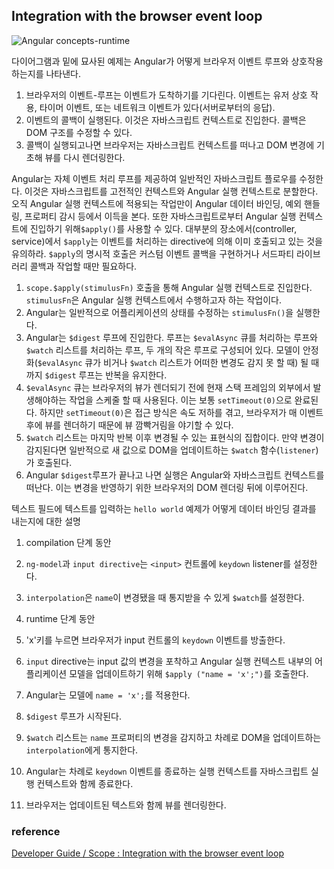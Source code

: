 ## Integration with the browser event loop

![Angular concepts-runtime](/integration_with_the_browser_event_loop__concepts-runtime.png)

다이어그램과 밑에 묘사된 예제는 Angular가 어떻게 브라우저 이벤트 루프와 상호작용하는지를 나타낸다.

1. 브라우저의 이벤트-루프는 이벤트가 도착하기를 기다린다. 이벤트는 유저 상호 작용, 타이머 이벤트, 또는 네트워크 이벤트가 있다(서버로부터의 응답).
2. 이벤트의 콜백이 실행된다. 이것은 자바스크립트 컨텍스트로 진입한다. 콜백은 DOM 구조를 수정할 수 있다.
3. 콜백이 실행되고나면 브라우저는 자바스크립트 컨텍스트를 떠나고 DOM 변경에 기초해 뷰를 다시 렌더링한다.

Angular는 자체 이벤트 처리 루프를 제공하여 일반적인 자바스크립트 플로우를 수정한다. 이것은 자바스크립트를 고전적인 컨텍스트와 Angular 실행 컨텍스트로 분할한다. 오직 Angular 실행 컨텍스트에 적용되는 작업만이 Angular 데이터 바인딩, 예외 핸들링, 프로퍼티 감시 등에서 이득을 본다. 또한 자바스크립트로부터 Angular 실행 컨텍스트에 진입하기 위해`$apply()`를 사용할 수 있다. 대부분의 장소에서(controller, service)에서 `$apply`는 이벤트를 처리하는 directive에 의해 이미 호출되고 있는 것을 유의하라. `$apply`의 명시적 호출은 커스텀 이벤트 콜백을 구현하거나 서드파티 라이브러리 콜백과 작업할 때만 필요하다.

1. `scope.$apply(stimulusFn)` 호출을 통해 Angular 실행 컨텍스트로 진입한다. `stimulusFn`은 Angular 실행 컨텍스트에서 수행하고자 하는 작업이다.
2. Angular는 일반적으로 어플리케이션의 상태를 수정하는 `stimulusFn()`을 실행한다.
3. Angular는 `$digest` 루프에 진입한다. 루프는 `$evalAsync` 큐를 처리하는 루프와 `$watch` 리스트를 처리하는 루프, 두 개의 작은 루프로 구성되어 있다. 모델이 안정화(`$evalAsync` 큐가 비거나 `$watch` 리스트가 어떠한 변경도 감지 못 할 때) 될 때까지 `$digest` 루프는 반복을 유지한다.
4. `$evalAsync` 큐는 브라우저의 뷰가 렌더되기 전에 현재 스택 프레임의 외부에서 발생해야하는 작업을 스케줄 할 때 사용된다. 이는 보통 `setTimeout(0)`으로 완료된다. 하지만 `setTimeout(0)`은 접근 방식은 속도 저하를 겪고, 브라우저가 매 이벤트 후에 뷰를 렌더하기 때문에 뷰 깜빡거림을 야기할 수 있다.
5. `$watch` 리스트는 마지막 반복 이후 변경될 수 있는 표현식의 집합이다. 만약 변경이 감지된다면 일반적으로 새 값으로 DOM을 업데이트하는 `$watch` 함수(`listener`)가 호출된다.
6. Angular `$digest`루프가 끝나고 나면 실행은 Angular와 자바스크립트 컨텍스트를 떠난다. 이는 변경을 반영하기 위한 브라우저의 DOM 렌더링 뒤에 이루어진다.

텍스트 필드에 텍스트를 입력하는 `hello world` 예제가 어떻게 데이터 바인딩 결과를 내는지에 대한 설명

1. compilation 단계 동안
  1. `ng-model`과 `input directive`는 `<input>` 컨트롤에 `keydown` listener를 설정한다.
  2. `interpolation`은 `name`이 변경됐을 때 통지받을 수 있게 `$watch`를 설정한다.

2. runtime 단계 동안
  1. 'x'키를 누르면 브라우저가 input 컨트롤의 `keydown` 이벤트를 방출한다.
  2. `input` directive는 input 값의 변경을 포착하고 Angular 실행 컨텍스트 내부의 어플리케이션 모델을 업데이트하기 위해 `$apply ("name = 'x';")`를 호출한다.
  3. Angular는 모델에 `name = 'x';`를 적용한다.
  4. `$digest` 루프가 시작된다.
  5. `$watch` 리스트는 `name` 프로퍼티의 변경을 감지하고 차례로 DOM을 업데이트하는 `interpolation`에게 통지한다.
  6. Angular는 차례로 `keydown` 이벤트를 종료하는 실행 컨텍스트를 자바스크립트 실행 컨텍스트와 함께 종료한다.
  7. 브라우저는 업데이트된 텍스트와 함께 뷰를 렌더링한다.

### reference

[Developer Guide / Scope : Integration with the browser event loop](https://docs.angularjs.org/guide/scope#integration-with-the-browser-event-loop)
